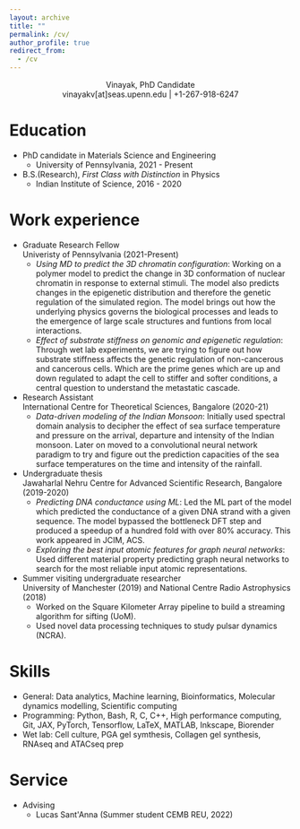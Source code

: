 ```yaml
---
layout: archive
title: ""
permalink: /cv/
author_profile: true
redirect_from:
  - /cv
---
```


<div align="center"> Vinayak, PhD Candidate </div>
<div align="center"> vinayakv[at]seas.upenn.edu | +1-267-918-6247 </div>

Education
=========
* PhD candidate in Materials Science and Engineering 
  * University of Pennsylvania, 2021 - Present
* B.S.(Research), *First Class with Distinction* in Physics 
  * Indian Institute of Science, 2016 - 2020 

Work experience
===============
* Graduate Research Fellow  
  Univeristy of Pennsylvania (2021-Present)
  * _Using MD to predict the 3D chromatin configuration_: Working on a polymer model to predict the change in 3D conformation of nuclear chromatin in response to external stimuli. The model also predicts changes in the epigenetic distribution and therefore the genetic regulation of the simulated region. The model brings out how the underlying physics governs the biological processes and leads to the emergence of large scale structures and funtions from local interactions.
  * _Effect of substrate stiffness on genomic and epigenetic regulation_: Through wet lab experiments, we are trying to figure out how substrate stiffness affects the genetic regulation of non-cancerous and cancerous cells. Which are the prime genes which are up and down regulated to adapt the cell to stiffer and softer conditions, a central question to understand the metastatic cascade.    
* Research Assistant  
  International Centre for Theoretical Sciences, Bangalore (2020-21)  
  * _Data-driven modeling of the Indian Monsoon_: Initially used spectral domain analysis to decipher the effect of sea surface temperature and pressure on the arrival, departure and intensity of the Indian monsoon. Later on moved to a convolutional neural network paradigm to try and figure out the prediction capacities of the sea surface temperatures on the time and intensity of the rainfall. 
* Undergraduate thesis  
  Jawaharlal Nehru Centre for Advanced Scientific Research, Bangalore (2019-2020)
  * _Predicting DNA conductance using ML_: Led the ML part of the model which predicted the conductance of a given DNA strand with a given sequence. The model bypassed the bottleneck DFT step and produced a speedup of a hundred fold with over 80% accuracy. This work appeared in JCIM, ACS.
  * _Exploring the best input atomic features for graph neural networks_: Used different material property predicting graph neural networks to search for the most reliable input atomic representations.  
* Summer visiting undergraduate researcher  
  University of Manchester (2019) and National Centre Radio Astrophysics (2018)
  * Worked on the Square Kilometer Array pipeline to build a streaming algorithm for sifting (UoM).
  * Used novel data processing techniques to study pulsar dynamics (NCRA). 

Skills
===============
* General: Data analytics, Machine learning, Bioinformatics, Molecular dynamics modelling, Scientific computing
* Programming: Python, Bash, R, C, C++, High performance computing, Git, JAX, PyTorch, Tensorflow, LaTeX, MATLAB, Inkscape, Biorender
* Wet lab: Cell culture, PGA gel symthesis, Collagen gel synthesis, RNAseq and ATACseq prep

Service
===============
* Advising
  * Lucas Sant'Anna (Summer student CEMB REU, 2022) 

